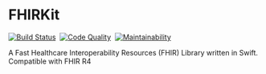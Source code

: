 # FHIRKit

[![Build Status](https://img.shields.io/circleci/build/github/samanthaerachelb/FHIRKit/main?logo=circleci&style=flat-square)](https://app.circleci.com/pipelines/github/samanthaerachelb/FHIRKit)&nbsp;
[![Code Quality](https://img.shields.io/codacy/grade/e43cbd23b1804b629d07053d2294d7fc?logo=codacy&style=flat-square)](https://app.codacy.com/gh/samanthaerachelb/FHIRKit/dashboard?branch=main)&nbsp;
[![Maintainability](https://img.shields.io/codeclimate/maintainability-percentage/samanthaerachelb/FHIRKit?logo=codeclimate&style=flat-square)](https://codeclimate.com/github/samanthaerachelb/FHIRKit)

A Fast Healthcare Interoperability Resources (FHIR) Library written in Swift. Compatible with FHIR R4
